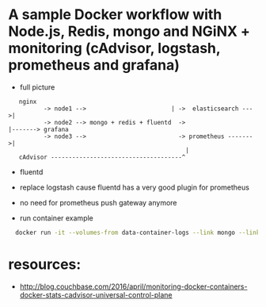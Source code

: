 # A sample Docker workflow with Node.js, Redis, mongo and NGiNX + monitoring (cAdvisor, logstash, prometheus and grafana)

* full picture
```
   nginx
          -> node1 -->                        | ->  elasticsearch --->|
          -> node2 --> mongo + redis + fluentd  ->                    |-------> grafana
          -> node3 -->                          -> prometheus ------->|
                                                  |
   cAdvisor -------------------------------------^
```

* fluentd
 * replace logstash cause fluentd has a very good plugin for prometheus
 * no need for prometheus push gateway anymore

* run container example
```bash
  docker run -it --volumes-from data-container-logs --link mongo --link redis dockermonitoring_node1 /bin/bash
```

# resources:
 * http://blog.couchbase.com/2016/april/monitoring-docker-containers-docker-stats-cadvisor-universal-control-plane
